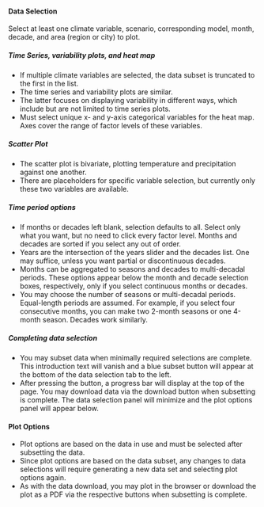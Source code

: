 #### Data Selection

Select at least one climate variable, scenario, corresponding model, month, decade, and area (region or city) to plot.

##### Time Series, variability plots, and heat map

*   If multiple climate variables are selected, the data subset is truncated to the first in the list.
*   The time series and variability plots are similar.
*   The latter focuses on displaying variability in different ways, which include but are not limited to time series plots.
*   Must select unique x- and y-axis categorical variables for the heat map. Axes cover the range of factor levels of these variables.

##### Scatter Plot

*   The scatter plot is bivariate, plotting temperature and precipitation against one another.
*   There are placeholders for specific variable selection, but currently only these two variables are available.

##### Time period options

*   If months or decades left blank, selection defaults to all. Select only what you want, but no need to click every factor level. Months and decades are sorted if you select any out of order.
*   Years are the intersection of the years slider and the decades list. One may suffice, unless you want partial or discontinuous decades.
*   Months can be aggregated to seasons and decades to multi-decadal periods. These options appear below the month and decade selection boxes, respectively, only if you select continuous months or decades.
*   You may choose the number of seasons or multi-decadal periods. Equal-length periods are assumed. For example, if you select four consecutive months, you can make two 2-month seasons or one 4-month season. Decades work similarly.

##### Completing data selection

*   You may subset data when minimally required selections are complete. This introduction text will vanish and a blue subset button will appear at the bottom of the data selection tab to the left.
*   After pressing the button, a progress bar will display at the top of the page. You may download data via the download button when subsetting is complete. The data selection panel will minimize and the plot options panel will appear below.

#### Plot Options

*   Plot options are based on the data in use and must be selected after subsetting the data.
*   Since plot options are based on the data subset, any changes to data selections will require generating a new data set and selecting plot options again.
*   As with the data download, you may plot in the browser or download the plot as a PDF via the respective buttons when subsetting is complete.
